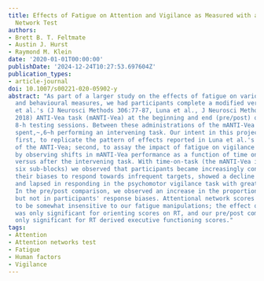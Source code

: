 ```yaml
---
title: Effects of Fatigue on Attention and Vigilance as Measured with a Modified Attention
  Network Test
authors:
- Brett B. T. Feltmate
- Austin J. Hurst
- Raymond M. Klein
date: '2020-01-01T00:00:00'
publishDate: '2024-12-24T10:27:53.697604Z'
publication_types:
- article-journal
doi: 10.1007/s00221-020-05902-y
abstract: "As part of a larger study on the effects of fatigue on various attentional
  and behavioural measures, we had participants complete a modified version of Luna
  et al.'s (J Neurosci Methods 306:77-87, Luna et al., J Neurosci Methods 306:77-87,
  2018) ANTI-Vea task (mANTI-Vea) at the beginning and end (pre/post) of each of two
  8-h testing sessions. Between these administrations of the mANTI-Vea our participants
  spent,~,6~h performing an intervening task. Our intent in this project was two-fold:
  first, to replicate the pattern of effects reported in Luna et al.'s original presentation
  of the ANTI-Vea; second, to assay the impact of fatigue on vigilance and attention
  by observing shifts in mANTI-Vea performance as a function of time on task and before
  versus after the intervening task. With time-on-task (the mANTI-Vea is divided into
  six sub-blocks) we observed that participants became increasingly conservative in
  their biases to respond towards infrequent targets, showed a decline in sensitivity,
  and lapsed in responding in the psychomotor vigilance task with greater frequency.
  In the pre/post comparison, we observed an increase in the proportion of lapses,
  but not in participants' response biases. Attentional network scores were found
  to be somewhat insensitive to our fatigue manipulations; the effect of time-on-task
  was only significant for orienting scores on RT, and our pre/post comparison was
  only significant for RT derived executive functioning scores."
tags:
- Attention
- Attention networks test
- Fatigue
- Human factors
- Vigilance
---
```

